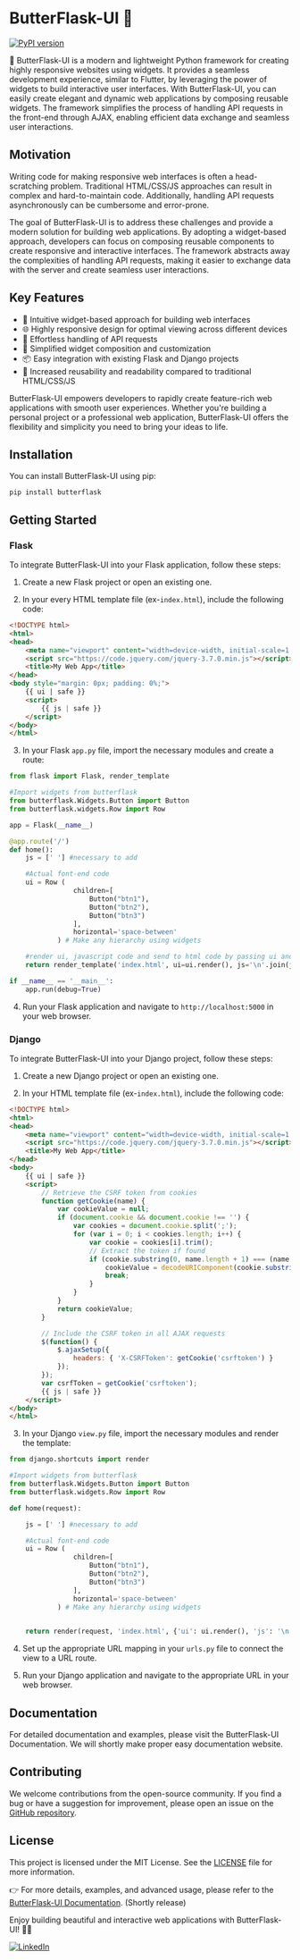 # ButterFlask-UI 🧈

[![PyPI version](https://badge.fury.io/py/butterflask.svg)](https://badge.fury.io/py/butterflask)

🌿 ButterFlask-UI is a modern and lightweight Python framework for creating highly responsive websites using widgets. It provides a seamless development experience, similar to Flutter, by leveraging the power of widgets to build interactive user interfaces. With ButterFlask-UI, you can easily create elegant and dynamic web applications by composing reusable widgets. The framework simplifies the process of handling API requests in the front-end through AJAX, enabling efficient data exchange and seamless user interactions.

## Motivation
Writing code for making responsive web interfaces is often a head-scratching problem. Traditional HTML/CSS/JS approaches can result in complex and hard-to-maintain code. Additionally, handling API requests asynchronously can be cumbersome and error-prone.

The goal of ButterFlask-UI is to address these challenges and provide a modern solution for building web applications. By adopting a widget-based approach, developers can focus on composing reusable components to create responsive and interactive interfaces. The framework abstracts away the complexities of handling API requests, making it easier to exchange data with the server and create seamless user interactions.

## Key Features

- 🧩 Intuitive widget-based approach for building web interfaces
- 🌐 Highly responsive design for optimal viewing across different devices
- 🚀 Effortless handling of API requests
- 🎨 Simplified widget composition and customization
- 📦 Easy integration with existing Flask and Django projects
- 🌈 Increased reusability and readability compared to traditional HTML/CSS/JS

ButterFlask-UI empowers developers to rapidly create feature-rich web applications with smooth user experiences. Whether you're building a personal project or a professional web application, ButterFlask-UI offers the flexibility and simplicity you need to bring your ideas to life.

## Installation

You can install ButterFlask-UI using pip:

```shell
pip install butterflask
```

## Getting Started

### Flask

To integrate ButterFlask-UI into your Flask application, follow these steps:

1. Create a new Flask project or open an existing one.

2. In your every HTML template file (ex-`index.html`), include the following code:

```html
<!DOCTYPE html>
<html>
<head>
    <meta name="viewport" content="width=device-width, initial-scale=1.0">
    <script src="https://code.jquery.com/jquery-3.7.0.min.js"></script>
    <title>My Web App</title>
</head>
<body style="margin: 0px; padding: 0%;">
    {{ ui | safe }}
    <script>
        {{ js | safe }}
    </script>
</body>
</html>
```

3. In your Flask `app.py` file, import the necessary modules and create a route:

```python
from flask import Flask, render_template

#Import widgets from butterflask
from butterflask.Widgets.Button import Button
from butterflask.widgets.Row import Row

app = Flask(__name__)

@app.route('/')
def home():
    js = [' '] #necessary to add

    #Actual font-end code
    ui = Row (
                children=[
                    Button("btn1"),
                    Button("btn2"),
                    Button("btn3")
                ],
                horizontal='space-between'
            ) # Make any hierarchy using widgets

    #render ui, javascript code and send to html code by passing ui and js
    return render_template('index.html', ui=ui.render(), js='\n'.join(js))

if __name__ == '__main__':
    app.run(debug=True)
```

4. Run your Flask application and navigate to `http://localhost:5000` in your web browser.

### Django

To integrate ButterFlask-UI into your Django project, follow these steps:

1. Create a new Django project or open an existing one.

2. In your HTML template file (ex-`index.html`), include the following code:

```html
<!DOCTYPE html>
<html>
<head>
    <meta name="viewport" content="width=device-width, initial-scale=1.0">
    <script src="https://code.jquery.com/jquery-3.7.0.min.js"></script>
    <title>My Web App</title>
</head>
<body>
    {{ ui | safe }}
    <script>
        // Retrieve the CSRF token from cookies
        function getCookie(name) {
            var cookieValue = null;
            if (document.cookie && document.cookie !== '') {
                var cookies = document.cookie.split(';');
                for (var i = 0; i < cookies.length; i++) {
                    var cookie = cookies[i].trim();
                    // Extract the token if found
                    if (cookie.substring(0, name.length + 1) === (name + '=')) {
                        cookieValue = decodeURIComponent(cookie.substring(name.length + 1));
                        break;
                    }
                }
            }
            return cookieValue;
        }

        // Include the CSRF token in all AJAX requests
        $(function() {
            $.ajaxSetup({
                headers: { 'X-CSRFToken': getCookie('csrftoken') }
            });
        });
        var csrfToken = getCookie('csrftoken');
        {{ js | safe }}
    </script>
</body>
</html>
```

3. In your Django `view.py` file, import the necessary modules and render the template:

```python
from django.shortcuts import render

#Import widgets from butterflask
from butterflask.Widgets.Button import Button
from butterflask.widgets.Row import Row

def home(request):

    js = [' '] #necessary to add

    #Actual font-end code
    ui = Row (
                children=[
                    Button("btn1"),
                    Button("btn2"),
                    Button("btn3")
                ],
                horizontal='space-between'
            ) # Make any hierarchy using widgets

    
    return render(request, 'index.html', {'ui': ui.render(), 'js': '\n'.join(js)})
```

4. Set up the appropriate URL mapping in your `urls.py` file to connect the view to a URL route.

5. Run your Django application and navigate to the appropriate URL in your web browser.

## Documentation

For detailed documentation and examples, please visit the ButterFlask-UI Documentation. We will shortly make proper easy documentation website.

## Contributing

We welcome contributions from the open-source community. If you find a bug or have a suggestion for improvement, please open an issue on the [GitHub repository](https://github.com/Shubhgajj2004/ButterFlaskUI).

## License

This project is licensed under the MIT License. See the [LICENSE](https://github.com/Shubhgajj2004/ButterFlaskUI/blob/main/LICENSE) file for more information.

👉 For more details, examples, and advanced usage, please refer to the [ButterFlask-UI Documentation](https://github.com/your-github-username/your-repo-name). (Shortly release)

Enjoy building beautiful and interactive web applications with ButterFlask-UI! 🚀🌐

[![LinkedIn](https://img.shields.io/badge/Connect%20with%20us%20on-LinkedIn-blue?style=for-the-badge&logo=linkedin)](https://www.linkedin.com/in/shubh-gajjar-1b0a19223/) 
